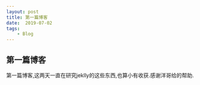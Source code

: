 ```yaml
---
layout: post
title: 第一篇博客
date:  2019-07-02
tags:
    - Blog
---
```

## **第一篇博客**
第一篇博客,这两天一直在研究jeklly的这些东西,也算小有收获.感谢洋哥给的帮助.


